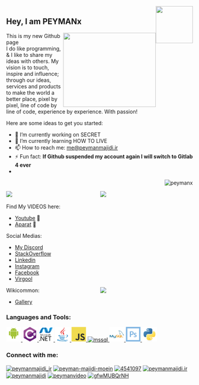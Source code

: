 
<img align="right" width="100" height="100" src="https://user-images.githubusercontent.com/110537772/185734878-d5a358d3-1cbd-4a00-bbc5-77e78c8e9651.png"/>  

## Hey, I am PEYMANx 
<img align="right" width="250" height="200" src="https://user-images.githubusercontent.com/110537772/185732616-769fd49c-82b6-4ccc-83db-408babca3313.gif"/>

This is my new Github page  
I do like programming, & I like to share my ideas with others. My vision is to touch, inspire and influence; through our ideas, services and products to make the world a better place, pixel by pixel, line of code by line of code, experience by experience. With passion!   


Here are some ideas to get you started:   

- 🔭 I’m currently working on SECRET
- 🌱 I’m currently learning HOW TO LIVE
- 📫 How to reach me: me@peymanmajidi.ir
- ⚡ Fun fact: **If Github suspended my account again I will switch to Gitlab 4 ever**
- 

<p align="right"> <img src="https://komarev.com/ghpvc/?username=peymanx&label=Profile%20views&color=0e75b6&style=flat" alt="peymanx" /> </p>   



<img align="right" width="250"  src="https://user-images.githubusercontent.com/110537772/198869061-14a10b15-eca2-48ef-b623-7d6b2c47a4cc.gif"/>   


<a href="https://coffeebede.ir/buycoffee/peymanx"><img class="img-fluid" width="250px"
src="https://coffeebede.ir/DashboardTemplateV2/app-assets/images/banner/default-yellow.svg" /></a>



Find My VIDEOS here:
- [Youtube](http://www.youtube.com/user/Peymanvideo) 🎥   
- [Aparat](https://www.aparat.com/peyman.majidi)  🎥   


Social Medias:
- [My Discord](https://discord.gg/gfwMUBQrNH)
- [StackOverflow](https://stackoverflow.com/users/4541097/peyman-majidi?tab=profile)
- [Linkedin](http://www.linkedin.com/in/peyman-majidi-moein)
- [Instagram](https://www.instagram.com/peymanmajidi.ir/)
- [Facebook](https://www.facebook.com/Peymantv)
- [Virgool](https://virgool.io/@peyman.majidi)

<img align="right" width="250"  src="https://user-images.githubusercontent.com/110537772/193402331-bbb38c4e-a488-4914-88a2-9e588c2bba28.gif"/>




Wikicommon:
- [Gallery](https://commons.wikimedia.org/w/index.php?search=peyman+majidi+moein&title=Special:MediaSearch&go=Go&type=image)



<h3 align="left">Languages and Tools:</h3>
<p align="left"> <a href="https://developer.android.com" target="_blank" rel="noreferrer"> <img src="https://raw.githubusercontent.com/devicons/devicon/master/icons/android/android-original-wordmark.svg" alt="android" width="40" height="40"/> </a> <a href="https://www.w3schools.com/cs/" target="_blank" rel="noreferrer"> <img src="https://raw.githubusercontent.com/devicons/devicon/master/icons/csharp/csharp-original.svg" alt="csharp" width="40" height="40"/> </a> <a href="https://dotnet.microsoft.com/" target="_blank" rel="noreferrer"> <img src="https://raw.githubusercontent.com/devicons/devicon/master/icons/dot-net/dot-net-original-wordmark.svg" alt="dotnet" width="40" height="40"/> </a> <a href="https://www.java.com" target="_blank" rel="noreferrer"> <img src="https://raw.githubusercontent.com/devicons/devicon/master/icons/java/java-original.svg" alt="java" width="40" height="40"/> </a> <a href="https://developer.mozilla.org/en-US/docs/Web/JavaScript" target="_blank" rel="noreferrer"> <img src="https://raw.githubusercontent.com/devicons/devicon/master/icons/javascript/javascript-original.svg" alt="javascript" width="40" height="40"/> </a> <a href="https://www.microsoft.com/en-us/sql-server" target="_blank" rel="noreferrer"> <img src="https://www.svgrepo.com/show/303229/microsoft-sql-server-logo.svg" alt="mssql" width="40" height="40"/> </a> <a href="https://www.mysql.com/" target="_blank" rel="noreferrer"> <img src="https://raw.githubusercontent.com/devicons/devicon/master/icons/mysql/mysql-original-wordmark.svg" alt="mysql" width="40" height="40"/> </a> <a href="https://www.photoshop.com/en" target="_blank" rel="noreferrer"> <img src="https://raw.githubusercontent.com/devicons/devicon/master/icons/photoshop/photoshop-line.svg" alt="photoshop" width="40" height="40"/> </a> <a href="https://www.python.org" target="_blank" rel="noreferrer"> <img src="https://raw.githubusercontent.com/devicons/devicon/master/icons/python/python-original.svg" alt="python" width="40" height="40"/> </a> </p>

<h3 align="left">Connect with me:</h3>
<p align="left">
<a href="https://twitter.com/peymanmajidi_ir" target="blank"><img align="center" src="https://raw.githubusercontent.com/rahuldkjain/github-profile-readme-generator/master/src/images/icons/Social/twitter.svg" alt="peymanmajidi_ir" height="30" width="40" /></a>
<a href="https://linkedin.com/in/peyman-majidi-moein" target="blank"><img align="center" src="https://raw.githubusercontent.com/rahuldkjain/github-profile-readme-generator/master/src/images/icons/Social/linked-in-alt.svg" alt="peyman-majidi-moein" height="30" width="40" /></a>
<a href="https://stackoverflow.com/users/4541097" target="blank"><img align="center" src="https://raw.githubusercontent.com/rahuldkjain/github-profile-readme-generator/master/src/images/icons/Social/stack-overflow.svg" alt="4541097" height="30" width="40" /></a>
<a href="https://instagram.com/peymanmajidi.ir" target="blank"><img align="center" src="https://raw.githubusercontent.com/rahuldkjain/github-profile-readme-generator/master/src/images/icons/Social/instagram.svg" alt="peymanmajidi.ir" height="30" width="40" /></a>
<a href="https://dribbble.com/peymanmajidi" target="blank"><img align="center" src="https://raw.githubusercontent.com/rahuldkjain/github-profile-readme-generator/master/src/images/icons/Social/dribbble.svg" alt="peymanmajidi" height="30" width="40" /></a>
<a href="https://www.youtube.com/c/peymanvideo" target="blank"><img align="center" src="https://raw.githubusercontent.com/rahuldkjain/github-profile-readme-generator/master/src/images/icons/Social/youtube.svg" alt="peymanvideo" height="30" width="40" /></a>
<a href="https://discord.gg/gfwMUBQrNH" target="blank"><img align="center" src="https://raw.githubusercontent.com/rahuldkjain/github-profile-readme-generator/master/src/images/icons/Social/discord.svg" alt="gfwMUBQrNH" height="30" width="40" /></a>
</p>



